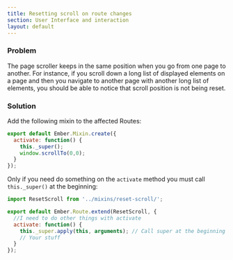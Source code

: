 ```yaml
---
title: Resetting scroll on route changes
section: User Interface and interaction
layout: default
---
```

### Problem

The page scroller keeps in the same position when you go from one page to another. For instance, if you scroll down a long list of displayed elements on a page and then you navigate to another page with another long list of elements, you should be able to notice that scroll position is not being reset.

### Solution

Add the following mixin to the affected Routes:

```app/mixins/reset-scroll.js
export default Ember.Mixin.create({
  activate: function() {
    this._super();
    window.scrollTo(0,0);
  }
});
```

Only if you need do something on the `activate` method you must call `this._super()` at the beginning:

```app/routes/index.js
import ResetScroll from '../mixins/reset-scroll/';

export default Ember.Route.extend(ResetScroll, {
  //I need to do other things with activate
  activate: function() {
    this._super.apply(this, arguments); // Call super at the beginning
    // Your stuff
  }
});
```

<!---#### Example

<a class="jsbin-embed" href="http://jsbin.com/yiqijopilo/1/embed?live">Ember Starter Kit</a><script src="http://static.jsbin.com/js/embed.js"></script>-->
